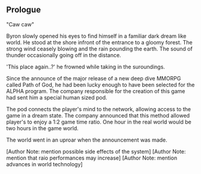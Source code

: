 ## Prologue

"Caw caw"

Byron slowly opened his eyes to find himself in a familiar dark dream like world. He stood at the shore infront of the entrance to a gloomy forest. The strong wind ceasely blowing and the rain pounding the earth. The sound of thunder occasionally going off in the distance.

'This place again..?' he frowned while taking in the suroundings.

Since the announce of the major release of a new deep dive MMORPG called Path of God, he had been lucky enough to have been selected for the ALPHA program. The company responsible for the creation of this game had sent him a special human sized pod.

The pod connects the player's mind to the network, allowing access to the game in a dream state. The company announced that this method allowed player's to enjoy a 1:2 game time ratio. One hour in the real world would be two hours in the game world.

The world went in an uproar when the announcement was made.

[Author Note: mention possible side effects of the system]
[Author Note: mention that raio performances may increase]
[Author Note: mention advances in world technology]